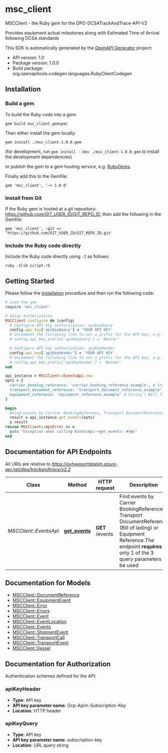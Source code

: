 # msc_client

MSCClient - the Ruby gem for the DPO-DCSATrackAndTrace-API-V2

Provides equipment actual milestones along with Estimated Time of Arrival following DCSA standards

This SDK is automatically generated by the [OpenAPI Generator](https://openapi-generator.tech) project:

- API version: 1.0
- Package version: 1.0.0
- Build package: org.openapitools.codegen.languages.RubyClientCodegen

## Installation

### Build a gem

To build the Ruby code into a gem:

```shell
gem build msc_client.gemspec
```

Then either install the gem locally:

```shell
gem install ./msc_client-1.0.0.gem
```

(for development, run `gem install --dev ./msc_client-1.0.0.gem` to install the development dependencies)

or publish the gem to a gem hosting service, e.g. [RubyGems](https://rubygems.org/).

Finally add this to the Gemfile:

    gem 'msc_client', '~> 1.0.0'

### Install from Git

If the Ruby gem is hosted at a git repository: https://github.com/GIT_USER_ID/GIT_REPO_ID, then add the following in the Gemfile:

    gem 'msc_client', :git => 'https://github.com/GIT_USER_ID/GIT_REPO_ID.git'

### Include the Ruby code directly

Include the Ruby code directly using `-I` as follows:

```shell
ruby -Ilib script.rb
```

## Getting Started

Please follow the [installation](#installation) procedure and then run the following code:

```ruby
# Load the gem
require 'msc_client'

# Setup authorization
MSCClient.configure do |config|
  # Configure API key authorization: apiKeyQuery
  config.api_key['apiKeyQuery'] = 'YOUR API KEY'
  # Uncomment the following line to set a prefix for the API key, e.g. 'Bearer' (defaults to nil)
  # config.api_key_prefix['apiKeyQuery'] = 'Bearer'

  # Configure API key authorization: apiKeyHeader
  config.api_key['apiKeyHeader'] = 'YOUR API KEY'
  # Uncomment the following line to set a prefix for the API key, e.g. 'Bearer' (defaults to nil)
  # config.api_key_prefix['apiKeyHeader'] = 'Bearer'
end

api_instance = MSCClient::EventsApi.new
opts = {
  carrier_booking_reference: 'carrier_booking_reference_example', # String | A set of unique characters provided by carrier to identify a booking.  Specifying this filter will only return events related to this particular carrierBookingReference
  transport_document_reference: 'transport_document_reference_example', # String | A unique number reference allocated by the shipping line to the transport document and   the main number used for the tracking of the status of the shipment.  Specifying this filter will only return events related to this particular transportDocumentReference
  equipment_reference: 'equipment_reference_example' # String | Will filter by the unique identifier for the equipment, which should follow the BIC ISO Container Identification Number where possible.  Specifying this filter will only return events related to this particular equipmentReference
}

begin
  #Find events by Carrier BookingReference, Transport DocumentReference (Bill of lading) or Equipment Reference.The endpoint **requires** only 1 of the 3 query parameters to be used
  result = api_instance.get_events(opts)
  p result
rescue MSCClient::ApiError => e
  puts "Exception when calling EventsApi->get_events: #{e}"
end

```

## Documentation for API Endpoints

All URIs are relative to *https://ovhweportalapim.azure-api.net/dpo/trackandtrace/v2.2*

Class | Method | HTTP request | Description
------------ | ------------- | ------------- | -------------
*MSCClient::EventsApi* | [**get_events**](docs/EventsApi.md#get_events) | **GET** /events | Find events by Carrier BookingReference, Transport DocumentReference (Bill of lading) or Equipment Reference.The endpoint **requires** only 1 of the 3 query parameters to be used


## Documentation for Models

 - [MSCClient::DocumentReference](docs/DocumentReference.md)
 - [MSCClient::EquipmentEvent](docs/EquipmentEvent.md)
 - [MSCClient::Error](docs/Error.md)
 - [MSCClient::Errors](docs/Errors.md)
 - [MSCClient::Event](docs/Event.md)
 - [MSCClient::EventLocation](docs/EventLocation.md)
 - [MSCClient::Events](docs/Events.md)
 - [MSCClient::ShipmentEvent](docs/ShipmentEvent.md)
 - [MSCClient::TransportCall](docs/TransportCall.md)
 - [MSCClient::TransportEvent](docs/TransportEvent.md)
 - [MSCClient::Vessel](docs/Vessel.md)


## Documentation for Authorization


Authentication schemes defined for the API:
### apiKeyHeader


- **Type**: API key
- **API key parameter name**: Ocp-Apim-Subscription-Key
- **Location**: HTTP header

### apiKeyQuery


- **Type**: API key
- **API key parameter name**: subscription-key
- **Location**: URL query string

